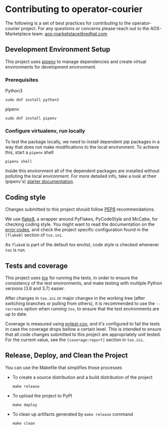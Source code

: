 # Contributing to operator-courier
The following is a set of best practices for contributing to the operator-courier project. For any questions or concerns please reach out to the AOS-Marketplace team: <aos-marketplace@redhat.com>


## Development Environment Setup
This project uses [pipenv](https://github.com/pypa/pipenv) to manage dependencies and create virtual environments for development environment.

### Prerequisites
Python3

`sudo dnf install python3`

pipenv

`sudo dnf install pipenv`

### Configure virtualenv, run locally
To test the package locally, we need to install dependent pip packages in a way that does not make modifications to the local environment. To achieve this, start a `pipenv` shell

`pipenv shell`

Inside this environment all of the dependent packages are installed without polluting the local environment. For more detailed info, take a look at their (pipenv's) [starter documentation](https://pipenv.readthedocs.io/en/latest/).


## Coding style

Changes submitted to this project should follow
[PEP8](https://www.python.org/dev/peps/pep-0008/) recommendations.

We use [flake8](http://flake8.pycqa.org/en/latest/), a wrapper around
PyFlakes, PyCodeStyle and McCabe, for checking coding style. You might want to
read the documentation on the [error
codes](http://flake8.pycqa.org/en/latest/user/error-codes.html), and check the
project specific configuration found in the `[flake8]` section of `tox.ini`.

As `flake8` is part of the default tox envlist, code style is checked whenever
`tox` is run.


## Tests and coverage

This project uses [tox](https://tox.readthedocs.io) for running the tests, in
order to ensure the consistency of the test environments, and make testing
with multiple Python versions (3.6 and 3.7) easier.

After changes in `tox.ini` or major changes in the working tree (after
switching branches or pulling from others), it is recommended to use the
`--recreate` option when running `tox`, to ensure that the test environments
are up to date.

Coverage is measured using [pytest-cov](https://pypi.org/project/pytest-cov/),
and it's configured to fail the tests in case the coverage drops bellow a
certain level. This is intended to ensure that all code changes submitted to
this project are appropriately unit tested. For the current value, see the
`[coverage:report]` section in `tox.ini`.


## Release, Deploy, and Clean the Project

You can use the Makefile that simplifies those processes

- To create a source distribution and a build distribution of the project

  `make release`

- To upload the project to PyPI

  `make deploy`
  
- To clean up artifacts generated by `make release` command

  `make clean`

